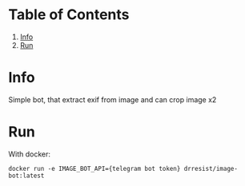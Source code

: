 
# Table of Contents

1.  [Info](#orgf137d10)
2.  [Run](#org42d937a)



<a id="orgf137d10"></a>

# Info

Simple bot, that extract exif from image and can crop image x2


<a id="org42d937a"></a>

# Run

With docker:

    docker run -e IMAGE_BOT_API={telegram bot token} drresist/image-bot:latest

